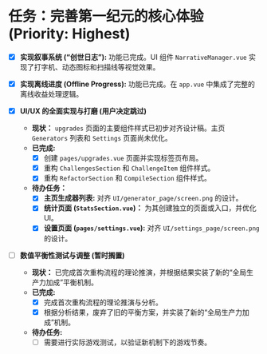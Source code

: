# 任务：完善第一纪元的核心体验 (Priority: Highest)

- [x] **实现叙事系统 (“创世日志”):** 功能已完成。UI 组件 `NarrativeManager.vue` 实现了打字机、动态图标和扫描线等视觉效果。

- [x] **实现离线进度 (Offline Progress):** 功能已完成。在 `app.vue` 中集成了完整的离线收益处理逻辑。

- [x] **UI/UX 的全面实现与打磨 (用户决定跳过)**
    - **现状：** `upgrades` 页面的主要组件样式已初步对齐设计稿。主页 `Generators` 列表和 `Settings` 页面尚未优化。
    - **已完成:**
        - [x] 创建 `pages/upgrades.vue` 页面并实现标签页布局。
        - [x] 重构 `ChallengesSection` 和 `ChallengeItem` 组件样式。
        - [x] 重构 `RefactorSection` 和 `CompileSection` 组件样式。
    - **待办任务：**
        - [x] **主页生成器列表:** 对齐 `UI/generator_page/screen.png` 的设计。
        - [x] **统计页面 (`StatsSection.vue`)：** 为其创建独立的页面或入口，并优化UI。
        - [x] **设置页面 (`pages/settings.vue`):** 对齐 `UI/settings_page/screen.png` 的设计。

- [ ] **数值平衡性测试与调整 (暂时搁置)**
    - **现状：** 已完成首次重构流程的理论推演，并根据结果实装了新的“全局生产力加成”平衡机制。
    - **已完成:**
        - [x] 完成首次重构流程的理论推演与分析。
        - [x] 根据分析结果，废弃了旧的平衡方案，并实装了新的“全局生产力加成”机制。
    - **待办任务:**
        - [ ] 需要进行实际游戏测试，以验证新机制下的游戏节奏。